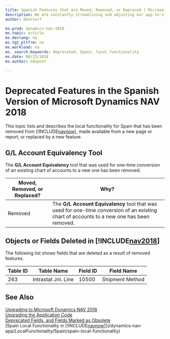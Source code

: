 ```yaml
---
title: Spanish Features that are Moved, Removed, or Replaced | Microsoft Docs
description: We are constantly streamlining and adjusting our app in-step with market developments. Read about the features for Spain that we have moved, removed, or replaced.
author: bholtorf

ms.prod: dynamics-nav-2018
ms.topic: article
ms.devlang: na
ms.tgt_pltfrm: na
ms.workload: na
ms. search.keywords: deprecated, Spain, local functionality
ms.date: 08/23/2018
ms.author: edupont

---
```


# Deprecated Features in the Spanish Version of Microsoft Dynamics NAV 2018
This topic lists and describes the local functionality for Spain that has been removed from [!INCLUDE[navnow](includes/navnow_md.md)], made available from a new page or report, or replaced by a new feature.

## G/L Account Equivalency Tool
The **G/L Account Equivalency** tool that was used for one-time conversion of an existing chart of accounts to a new one has been removed.

|Moved, Removed, or Replaced?|Why?|
|----|----|
|Removed| The **G/L Account Equivalency** tool that was used for one-time conversion of an existing chart of accounts to a new one has been removed. |

## Objects or Fields Deleted in [!INCLUDE[nav2018](includes/nav2018_md.md)]
The following list shows fields that are deleted as a result of removed features.  

|Table ID|Table Name|Field ID|Field Name|
|--------|--------|----------|-----------|
|263|Intrastat Jnl. Line|10500|Shipment Method|

## See Also
[Upgrading to Microsoft Dynamics NAV 2018](upgrading-to-microsoft-dynamics-nav.md)  
[Upgrading the Application Code](upgrading-the-application-code.md)  
[Deprecated Fields, and Fields Marked as Obsolete](deprecated-fields.md)  
[Spain Local Functionality in [!INCLUDE[navnow](includes/navnow_md.md)]](/dynamics-nav-app/LocalFunctionality/Spain/spain-local-functionality)  
